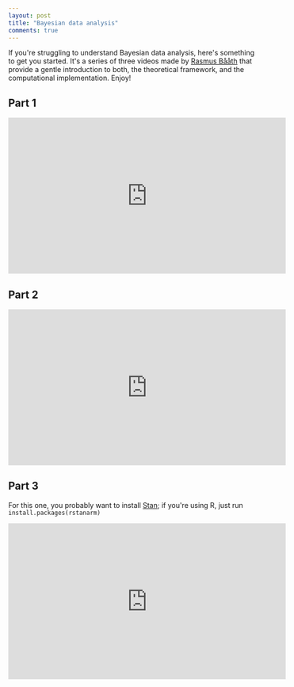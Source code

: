 ```yaml
---
layout: post
title: "Bayesian data analysis"
comments: true
---
```


If you're struggling to understand Bayesian data analysis, here's something to get you started. It's a series of three videos made by [Rasmus Bååth](http://www.sumsar.net/) that provide a gentle introduction to both, the theoretical framework, and the computational implementation. Enjoy! 

## Part 1

<iframe width="560" height="315" src="https://www.youtube.com/embed/3OJEae7Qb_o?rel=0" frameborder="0" allowfullscreen></iframe>

## Part 2

<iframe width="560" height="315" src="https://www.youtube.com/embed/mAUwjSo5TJE?rel=0" frameborder="0" allowfullscreen></iframe>

## Part 3

For this one, you probably want to install [Stan](http://mc-stan.org/interfaces/); if you're using R, just run `install.packages(rstanarm)`

<iframe width="560" height="315" src="https://www.youtube.com/embed/Ie-6H_r7I5A?rel=0" frameborder="0" allowfullscreen></iframe>